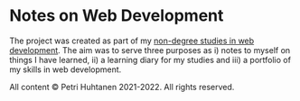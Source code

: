 # Notes on Web Development

The project was created as part of my [non-degree studies in web development](https://ict-alan-osaajaksi.pages.labranet.jamk.fi/03.-Moderni-ohjelmistokehitys/sisalto/). The aim was to serve three purposes as i) notes to myself on things I have learned, ii) a learning diary for my studies and iii) a portfolio of my skills in web development.

All content &copy; Petri Huhtanen 2021-2022. All rights reserved.

